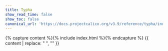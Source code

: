 ```yaml
---
title: Typha
show_read_time: false
show_toc: false
canonical_url: 'https://docs.projectcalico.org/v3.9/reference/typha/index'
---
```

{% capture content %}{% include index.html %}{% endcapture %}
{{ content | replace: "    ", "" }}